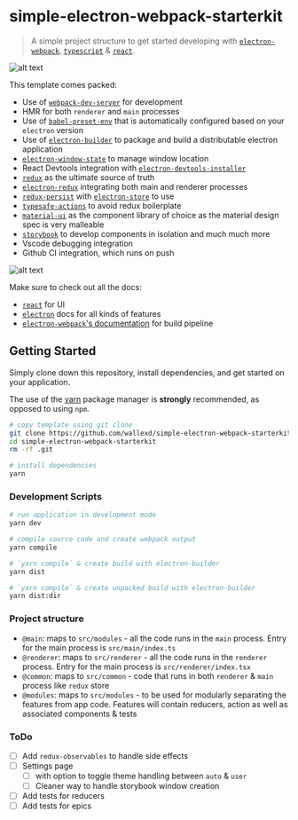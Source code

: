 # simple-electron-webpack-starterkit

> A simple project structure to get started developing with [`electron-webpack`](https://github.com/electron-userland/electron-webpack), [`typescript`](https://www.typescriptlang.org/) & [`react`](https://reactjs.org/).

![alt text](resources/gifs/1.gif 'Dark mode support')

This template comes packed:

- Use of [`webpack-dev-server`](https://github.com/webpack/webpack-dev-server) for development
- HMR for both `renderer` and `main` processes
- Use of [`babel-preset-env`](https://github.com/babel/babel-preset-env) that is automatically configured based on your `electron` version
- Use of [`electron-builder`](https://github.com/electron-userland/electron-builder) to package and build a distributable electron application
- [`electron-window-state`](https://github.com/mawie81/electron-window-state) to manage window location
- React Devtools integration with [`electron-devtools-installer`](https://github.com/MarshallOfSound/electron-devtools-installer)
- [`redux`](https://github.com/reduxjs/redux) as the ultimate source of truth
- [`electron-redux`](https://github.com/hardchor/electron-redux) integrating both main and renderer processes
- [`redux-persist`](https://github.com/rt2zz/redux-persist) with [`electron-store`](https://github.com/sindresorhus/electron-store) to use
- [`typesafe-actions`](https://github.com/piotrwitek/typesafe-actions) to avoid redux boilerplate
- [`material-ui`](https://github.com/mui-org/material-ui) as the component library of choice as the material design spec is very malleable
- [`storybook`](https://storybook.js.org/docs/guides/guide-react/) to develop components in isolation and much much more
- Vscode debugging integration
- Github CI integration, which runs on push

![alt text](resources/gifs/2.gif 'Dynamic dark mode macos')

Make sure to check out all the docs:

- [`react`](https://reactjs.org/) for UI
- [`electron`](https://electronjs.org/) docs for all kinds of features
- [`electron-webpack`'s documentation](https://webpack.electron.build/) for build pipeline

## Getting Started

Simply clone down this repository, install dependencies, and get started on your application.

The use of the [yarn](https://yarnpkg.com/) package manager is **strongly** recommended, as opposed to using `npm`.

```bash
# copy template using git clone
git clone https://github.com/wallexd/simple-electron-webpack-starterkit.git
cd simple-electron-webpack-starterkit
rm -rf .git

# install dependencies
yarn
```

### Development Scripts

```bash
# run application in development mode
yarn dev

# compile source code and create webpack output
yarn compile

# `yarn compile` & create build with electron-builder
yarn dist

# `yarn compile` & create unpacked build with electron-builder
yarn dist:dir
```

### Project structure

- `@main`: maps to `src/modules` - all the code runs in the `main` process. Entry for the main process is `src/main/index.ts`
- `@renderer`: maps to `src/renderer` - all the code runs in the `renderer` process. Entry for the main process is `src/renderer/index.tsx`
- `@common`: maps to `src/common` - code that runs in both `renderer` & `main` process like `redux` store
- `@modules`: maps to `src/modules` - to be used for modularly separating the features from app code. Features will contain reducers, action as well as associated components & tests

### ToDo

- [ ] Add `redux-observables` to handle side effects
- [ ] Settings page
  - [ ] with option to toggle theme handling between `auto` & `user`
  - [ ] Cleaner way to handle storybook window creation
- [ ] Add tests for reducers
- [ ] Add tests for epics
